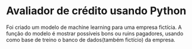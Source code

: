 # Avaliador de crédito usando Python
Foi criado um modelo de machine learning para uma empresa fictícia. 
A função do modelo é mostrar possíveis bons ou ruins pagadores, usando como base de treino o banco de dados(também fictício) da empresa.

